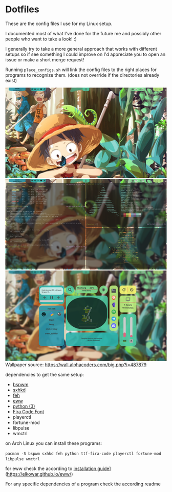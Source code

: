 # Dotfiles
These are the config files I use for my Linux setup.

I documented most of what I've done for the future me and possibly other people who want to take a look! :)

I generally try to take a more general approach that works with different setups so if see something I could improve on I'd appreciate you to open an issue or make a short merge request!

Running `place_configs.sh` will link the config files to the right places for programs to recognize them.
(does not override if the directories already exist)

![Desktop](./pictures/setup_background.png)
![Terminal](./pictures/terminal.png)
![dashboard](./pictures/dashboard.png)
Wallpaper source: 
https://wall.alphacoders.com/big.php?i=487879


dependencies to get the same setup:
- [bspwm](https://github.com/baskerville/bspwm)
- [sxhkd](https://github.com/baskerville/sxhkd)
- [feh](https://feh.finalrewind.org/)
- [eww](https://github.com/elkowar/eww)
- [python (3)](https://www.python.org/)
- [Fira Code Font](https://github.com/tonsky/FiraCode)
- playerctl
- fortune-mod
- libpulse
- wmctrl

on Arch Linux you can install these programs:

`pacman -S bspwm sxhkd feh python ttf-fira-code playerctl fortune-mod libpulse wmctrl`

for eww check the according to [installation guide](https://elkowar.github.io/eww/)](https://elkowar.github.io/eww/)

For any specific dependencies of a program check the according readme 